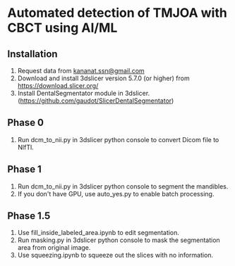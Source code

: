 # Automated detection of TMJOA with CBCT using AI/ML
## Installation
1. Request data from kananat.ssn@gmail.com
2. Download and install 3dslicer version 5.7.0 (or higher) from https://download.slicer.org/
3. Install DentalSegmentator module in 3dslicer. (https://github.com/gaudot/SlicerDentalSegmentator)
## Phase 0
1. Run dcm_to_nii.py in 3dslicer python console to convert Dicom file to NlfTl.
## Phase 1
1. Run dcm_to_nii.py in 3dslicer python console to segment the mandibles.
2. If you don't have GPU, use auto_yes.py to enable batch processing.
## Phase 1.5
1. Use fill_inside_labeled_area.ipynb to edit segmentation.
2. Run masking.py in 3dslicer python console to mask the segmentation area from original image.
3. Use squeezing.ipynb to squeeze out the slices with no information.
